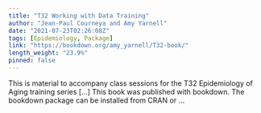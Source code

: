 ```yaml
---
title: "T32 Working with Data Training"
author: "Jean-Paul Courneya and Amy Yarnell"
date: "2021-07-23T02:26:08Z"
tags: [Epidemiology, Package]
link: "https://bookdown.org/amy_yarnell/T32-book/"
length_weight: "23.9%"
pinned: false
---
```


This is material to accompany class sessions for the T32 Epidemiology of Aging training series [...] This book was published with bookdown. The bookdown package can be installed from CRAN or ...

